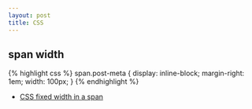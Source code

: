 ```yaml
---
layout: post
title: CSS
---
```


## span width

{% highlight css %}
span.post-meta {
   display: inline-block;
   margin-right: 1em;
   width: 100px;
}
{% endhighlight %}

- [CSS fixed width in a span](http://stackoverflow.com/questions/257505/css-fixed-width-in-a-span)